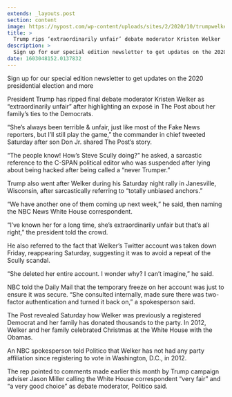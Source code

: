 ```yaml
--- 
extends: _layouts.post 
section: content 
image: https://nypost.com/wp-content/uploads/sites/2/2020/10/trumpwelker.jpg?quality=90&strip=all&w=1200 
title: > 
  Trump rips ‘extraordinarily unfair’ debate moderator Kristen Welker 
description: > 
  Sign up for our special edition newsletter to get updates on the 2020 presidential election and morePresident Trump has ripped final debate moderator Kristen Welker as “extraordinarily unfair” after highlighting an exposé in The Post about her family’s ties to the Democrats.“I’ve known her for a long time, she’s extraordinarily unfair but that’s all right,” the president told the crowd.In 2012, Welker and her family celebrated Christmas at the White House with the Obamas.An NBC spokesperson told Politico that Welker has not had any party affiliation since registering to vote in Washington, D.C., in 2012.The rep pointed to comments made earlier this month by Trump campaign adviser Jason Miller calling the White House correspondent “very fair” and “a very good choice” as debate moderator, Politico said. 
date: 1603048152.0137832 
--- 
```

Sign up for our special edition newsletter to get updates on the 2020 presidential election and more

President Trump has ripped final debate moderator Kristen Welker as “extraordinarily unfair” after highlighting an exposé in The Post about her family’s ties to the Democrats.

“She’s always been terrible & unfair, just like most of the Fake News reporters, but I’ll still play the game,” the commander in chief tweeted Saturday after son Don Jr. shared The Post’s story.

“The people know! How’s Steve Scully doing?” he asked, a sarcastic reference to the C-SPAN political editor who was suspended after lying about being hacked after being called a “never Trumper.”

Trump also went after Welker during his Saturday night rally in Janesville, Wisconsin, after sarcastically referring to “totally unbiased anchors.”

“We have another one of them coming up next week,” he said, then naming the NBC News White House correspondent.

“I’ve known her for a long time, she’s extraordinarily unfair but that’s all right,” the president told the crowd.

He also referred to the fact that Welker’s Twitter account was taken down Friday, reappearing Saturday, suggesting it was to avoid a repeat of the Scully scandal.

“She deleted her entire account. I wonder why? I can’t imagine,” he said.

NBC told the Daily Mail that the temporary freeze on her account was just to ensure it was secure. “She consulted internally, made sure there was two-factor authentication and turned it back on,” a spokesperson said.

The Post revealed Saturday how Welker was previously a registered Democrat and her family has donated thousands to the party. In 2012, Welker and her family celebrated Christmas at the White House with the Obamas.

An NBC spokesperson told Politico that Welker has not had any party affiliation since registering to vote in Washington, D.C., in 2012.

The rep pointed to comments made earlier this month by Trump campaign adviser Jason Miller calling the White House correspondent “very fair” and “a very good choice” as debate moderator, Politico said.